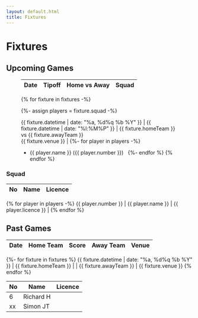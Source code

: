 ```yaml
---
layout: default.html
title: Fixtures
---
```


# Fixtures

## Upcoming Games
<figure>

Date | Tipoff | Home vs Away | Squad
-- | -- | -- | --
{% for fixture in fixtures -%}

{%- assign players = fixture.squad -%}

{{ fixture.datetime | date: "%a, %d%q %b %Y" }} | {{ fixture.datetime | date: "%l:%M%P" }} | {{ fixture.homeTeam }} vs {{ fixture.awayTeam }} <br> {{ fixture.venue }} | {%- for player in players -%}
* {{ player.name }} ({{ player.number }}) &nbsp;
{%- endfor %}
{% endfor %}
</figure>



### Squad
No | Name | Licence
-- | -- | --
{% for player in players -%}
{{ player.number }} | {{ player.name }} | {{ player.licence }} |
{% endfor %}


## Past Games
Date | Home Team | Score | Away Team | Venue
-- | -- | -- | -- | --
{%- for fixture in fixtures %}
{{ fixture.datetime | date: "%a, %d%q %b %Y" }} | {{ fixture.homeTeam }} |  | {{ fixture.awayTeam }} | {{ fixture.venue }}
{% endfor %}

No | Name | Licence
-- | -- | --
6 | Richard H |
xx | Simon JT |

